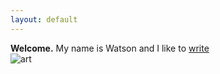 ```yaml
---
layout: default
---
```


<div class="lead pretty-links">

  **Welcome.** My name is Watson and I like to [write](articles/)  
  ![art](asset/img/art.jpg)

</div>
